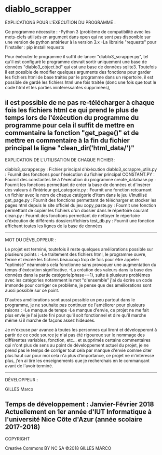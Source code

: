 # diablo_scrapper

EXPLICATIONS POUR L'EXECUTION DU PROGRAMME :

Ce programme nécessite :
  -Python 3 (problème de compatibilité avec les mots-clefs utilisés en argument dans open qui ne sont pas disponible sur une version de python antérieur à la version 3.x
  -La librairie "requests" pour l'installer : pip install requests
  
Pour éxécuter le programme il suffit de lancer "diablo3_scrapper.py", tel qu'il est configuré le programme devrait sortir uniquement une base de données "diablo3_object.bd" qui est une base de données sqlite3.
Toutefois il est possible de modifier quelques arguments des fonctions pour garder les fichiers html de base traités par le programme dans un répertoire, il est possible de gardé les fichiers html une fois traitée (donc une fois que tout le code html et les parties inintéressantes supprimées), 

il est possible de ne pas re-télécharger à chaque fois les fichiers html ce qui prend le plus de temps lors de l'éxécution du programme du programme pour cela il suffit de mettre en commentaire la fonction "get_page()" et de mettre en commentaire à la fin du fichier principal la ligne "clean_dir('html_data/')"
--------------------------------------------------------------
EXPLICATION DE L'UTILISATION DE CHAQUE FICHIER :

diablo3_scrapper.py : Fichier principal d'éxécution
diablo3_scrappre_utils.py : Fournit des fonctions pour l'éxécution du fichier principal
CONSTANT.PY : Fournit des constantes lié à l'éxécution du programme
create_database.py : Fournit les fonctions permettant de créer la base de données et d'insérer des valeurs à l'intérieur
get_categorie.py : Fournit une fonction retournant un fichier avec le nom de chaque catégorie d'item dans le jeu //Inutilisé
get_page.py : Fournit des fonctions permettant de télécharger et stocker les pages html depuis le site officiel du jeu
copy_paste.py : Fournit une fonction permettant de copier les fichiers d'un dossier dans le répertoire courant
clean.py : Fournit des fonctions permettant de nettoyer le répertoire d'éxécution de différents dossiers/fichiers
test_db.py : Fournit une fonction affichant toutes les lignes de la base de données

--------------------------------------------------------------
MOT DU DÉVELOPPEUR : 

Le projet est terminé, toutefois il reste quelques améliorations possible sur plusieurs points :
  -Le traitement des fichiers html, le programme ouvre, ferme et recrée les fichiers beaucoup trop de fois pour être appeler "optimisé" néanmoins cela fonctionne sans provoquer une augmentation du temps d'éxécution significative.
  -La création des valeurs dans la base des données dans la partie catégorie(phase==1), suite à plusieurs problèmes avec les catégories notamment le mot "d'ensemble" j'ai du écrire un code immonde pour corriger ce problème, je pense que des améliorations sont aussi possible sur ce point.
  
D'autres améliorations sont aussi possible un peu partout dans le programme,
je ne souhaite pas continuer de l'améliorer pour plusieurs raisons :
  -Le manque de temps
  -Le manque d'envie, ce projet ne me fait plus envie je l'ai juste fini pour qu'il soit fonctionnel et dire qu'il marche même si il marche de façons assez hideuses.
  
Je m'excuse par avance à toutes les personnes qui liront et développeront à partir de ce code source je n'ai pas été rigoureux sur le nommage des différentes variables, fonction, etc... et supprimés certains commentaires qui n'ont plus de sens au point de développement actuel du projet, je ne prend pas le temps de corriger tout cela par manque d'envie comme citer plus haut car pour moi cela n'a plus d'importance, ce projet ne m'intéresse plus, j'en ai tiré les enseignements que je recherchais en le commançant avant de l'avoir terminé.
  
---------------------------------------------------------------
DÉVELOPPEUR :

GILLES Marco

Temps de développement : Janvier-Février 2018
Actuellement en 1er année d'IUT Informatique à l'université Nice Côte d'Azur (année scolaire 2017-2018)
----------------------------------------------------------------
COPYRIGHT

Creative Commons BY NC SA
©2018 GILLES MARCO
